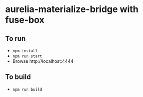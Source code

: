 # aurelia-materialize-bridge with fuse-box

## To run
- `npm install`
- `npm run start`
- Browse http://localhost:4444

## To build
- `npm run build`
